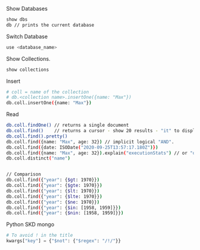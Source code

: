 <!-- ref: https://www.mongodb.com/developer/products/mongodb/cheat-sheet/ -->

Show Databases
```sh
show dbs
db // prints the current database
```

Switch Database
```sh
use <database_name>
```

Show Collections.
```sh
show collections
```


Insert
```sh
# coll = name of the collection
# db.<collection name>.insertOne({name: "Max"})
db.coll.insertOne({name: "Max"})
```

Read
```sh
db.coll.findOne() // returns a single document
db.coll.find()    // returns a cursor - show 20 results - "it" to display more
db.coll.find().pretty()
db.coll.find({name: "Max", age: 32}) // implicit logical "AND".
db.coll.find({date: ISODate("2020-09-25T13:57:17.180Z")})
db.coll.find({name: "Max", age: 32}).explain("executionStats") // or "queryPlanner" or "allPlansExecution"
db.coll.distinct("name")


// Comparison
db.coll.find({"year": {$gt: 1970}})
db.coll.find({"year": {$gte: 1970}})
db.coll.find({"year": {$lt: 1970}})
db.coll.find({"year": {$lte: 1970}})
db.coll.find({"year": {$ne: 1970}})
db.coll.find({"year": {$in: [1958, 1959]}})
db.coll.find({"year": {$nin: [1958, 1959]}})
```


Python SKD mongo

```py
# To avoid ! in the title
kwargs["key"] = {"$not": {"$regex": "/!/"}}
```